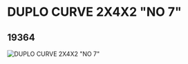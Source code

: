 # DUPLO CURVE 2X4X2 "NO 7"
## 19364
![DUPLO CURVE 2X4X2 "NO 7"](https://lc-www-live-s.legocdn.com/media/bricks/5/2/6101171.jpg)